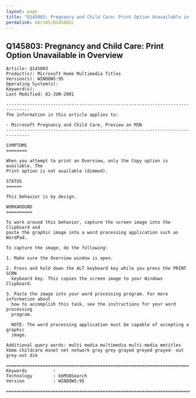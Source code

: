 ```yaml
---
layout: page
title: "Q145803: Pregnancy and Child Care: Print Option Unavailable in Overview"
permalink: kb/145/Q145803/
---
```


## Q145803: Pregnancy and Child Care: Print Option Unavailable in Overview

	Article: Q145803
	Product(s): Microsoft Home Multimedia Titles
	Version(s): WINDOWS:95
	Operating System(s): 
	Keyword(s): 
	Last Modified: 01-JUN-2001
	
	-------------------------------------------------------------------------------
	The information in this article applies to:
	
	- Microsoft Pregnancy and Child Care, Preview on MSN 
	-------------------------------------------------------------------------------
	
	SYMPTOMS
	========
	
	When you attempt to print an Overview, only the Copy option is available. The
	Print option is not available (dimmed).
	
	STATUS
	======
	
	This behavior is by design.
	
	WORKAROUND
	==========
	
	To work around this behavior, capture the screen image into the Clipboard and
	paste the graphic image into a word processing application such as WordPad.
	
	To capture the image, do the following:
	
	1. Make sure the Overview window is open.
	
	2. Press and hold down the ALT keyboard key while you press the PRINT SCRN
	  keyboard key. This copies the screen image to your Windows Clipboard.
	
	3. Paste the image into your word processing program. For more information about
	  how to accomplish this task, see the instructions for your word processing
	  program.
	
	  NOTE: The word processing application must be capable of accepting a graphic
	  image.
	
	Additional query words: multi media multimedia multi-media mmtitles kbmm childcare msnet net network gray grey grayed greyed grayed- out grey-out dim
	
	======================================================================
	Keywords          :  
	Technology        : kbMSNSearch
	Version           : WINDOWS:95
	
	=============================================================================
	
